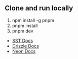 ## Clone and run locally

1. npm install -g pnpm
2. pnpm install
3. pnpm dev

- [SST Docs](https://sst.dev/docs/)
- [Drizzle Docs](https://orm.drizzle.team/docs/get-started-postgresql)
- [Neon Docs](https://neon.tech/docs/introduction)

